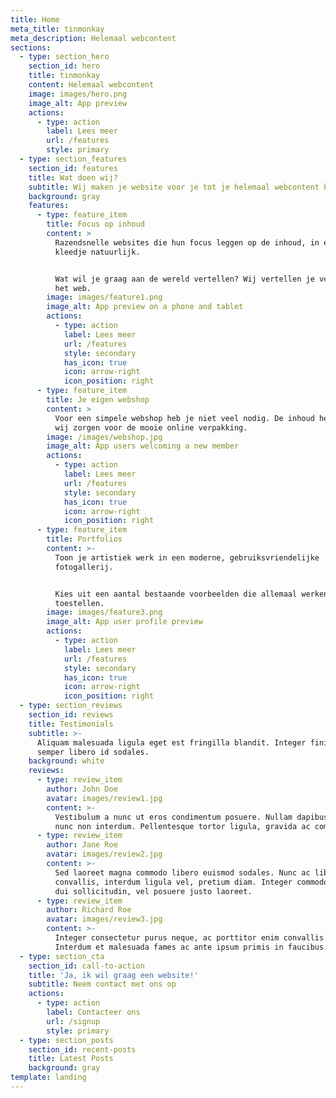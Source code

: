 ```yaml
---
title: Home
meta_title: tinmonkay
meta_description: Helemaal webcontent
sections:
  - type: section_hero
    section_id: hero
    title: tinmonkay
    content: Helemaal webcontent
    image: images/hero.png
    image_alt: App preview
    actions:
      - type: action
        label: Lees meer
        url: /features
        style: primary
  - type: section_features
    section_id: features
    title: Wat doen wij?
    subtitle: Wij maken je website voor je tot je helemaal webcontent bent
    background: gray
    features:
      - type: feature_item
        title: Focus op inhoud
        content: >
          Razendsnelle websites die hun focus leggen op de inhoud, in een mooi
          kleedje natuurlijk.


          Wat wil je graag aan de wereld vertellen? Wij vertellen je verhaal op
          het web.
        image: images/feature1.png
        image_alt: App preview on a phone and tablet
        actions:
          - type: action
            label: Lees meer
            url: /features
            style: secondary
            has_icon: true
            icon: arrow-right
            icon_position: right
      - type: feature_item
        title: Je eigen webshop
        content: >
          Voor een simpele webshop heb je niet veel nodig. De inhoud heb jij,
          wij zorgen voor de mooie online verpakking.
        image: /images/webshop.jpg
        image_alt: App users welcoming a new member
        actions:
          - type: action
            label: Lees meer
            url: /features
            style: secondary
            has_icon: true
            icon: arrow-right
            icon_position: right
      - type: feature_item
        title: Portfolios
        content: >-
          Toon je artistiek werk in een moderne, gebruiksvriendelijke
          fotogallerij.


          Kies uit een aantal bestaande voorbeelden die allemaal werken op alle
          toestellen.
        image: images/feature3.png
        image_alt: App user profile preview
        actions:
          - type: action
            label: Lees meer
            url: /features
            style: secondary
            has_icon: true
            icon: arrow-right
            icon_position: right
  - type: section_reviews
    section_id: reviews
    title: Testimonials
    subtitle: >-
      Aliquam malesuada ligula eget est fringilla blandit. Integer finibus
      semper libero id sodales. 
    background: white
    reviews:
      - type: review_item
        author: John Doe
        avatar: images/review1.jpg
        content: >-
          Vestibulum a nunc ut eros condimentum posuere. Nullam dapibus quis
          nunc non interdum. Pellentesque tortor ligula, gravida ac commodo eu.
      - type: review_item
        author: Jane Roe
        avatar: images/review2.jpg
        content: >-
          Sed laoreet magna commodo libero euismod sodales. Nunc ac libero
          convallis, interdum ligula vel, pretium diam. Integer commodo sem at
          dui sollicitudin, vel posuere justo laoreet.
      - type: review_item
        author: Richard Roe
        avatar: images/review3.jpg
        content: >-
          Integer consectetur purus neque, ac porttitor enim convallis vitae.
          Interdum et malesuada fames ac ante ipsum primis in faucibus.
  - type: section_cta
    section_id: call-to-action
    title: 'Ja, ik wil graag een website!'
    subtitle: Neem contact met ons op
    actions:
      - type: action
        label: Contacteer ons
        url: /signup
        style: primary
  - type: section_posts
    section_id: recent-posts
    title: Latest Posts
    background: gray
template: landing
---
```

